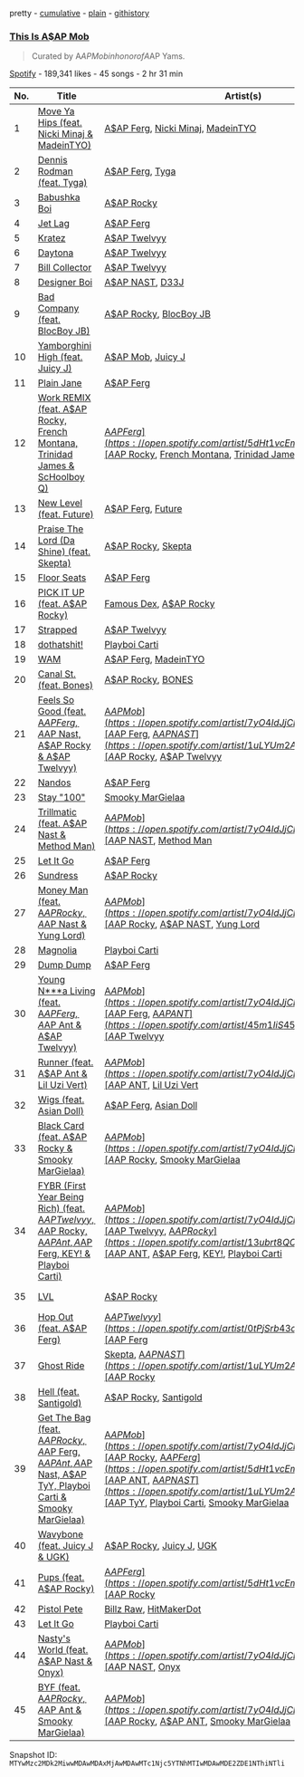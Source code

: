 pretty - [cumulative](/playlists/cumulative/37i9dQZF1DWXmxXDRgAKVq.md) - [plain](/playlists/plain/37i9dQZF1DWXmxXDRgAKVq) - [githistory](https://github.githistory.xyz/mackorone/spotify-playlist-archive/blob/main/playlists/plain/37i9dQZF1DWXmxXDRgAKVq)

### [This Is A$AP Mob](https://open.spotify.com/playlist/37i9dQZF1DWXmxXDRgAKVq)

> Curated by A$AP Mob in honor of A$AP Yams.

[Spotify](https://open.spotify.com/user/spotify) - 189,341 likes - 45 songs - 2 hr 31 min

| No. | Title | Artist(s) | Album | Length |
|---|---|---|---|---|
| 1 | [Move Ya Hips \(feat\. Nicki Minaj & MadeinTYO\)](https://open.spotify.com/track/13v5IXnvO2BccWwOx5rb4s) | [A$AP Ferg](https://open.spotify.com/artist/5dHt1vcEm9qb8fCyLcB3HL), [Nicki Minaj](https://open.spotify.com/artist/0hCNtLu0JehylgoiP8L4Gh), [MadeinTYO](https://open.spotify.com/artist/5SyGEPymt1G2uto47tVWvZ) | [Floor Seats II](https://open.spotify.com/album/0QcZ0udPMK7JkcZW3ptDXV) | 2:24 |
| 2 | [Dennis Rodman \(feat\. Tyga\)](https://open.spotify.com/track/2N8jIpNMutjwnt50OroVVL) | [A$AP Ferg](https://open.spotify.com/artist/5dHt1vcEm9qb8fCyLcB3HL), [Tyga](https://open.spotify.com/artist/5LHRHt1k9lMyONurDHEdrp) | [Floor Seats II](https://open.spotify.com/album/0QcZ0udPMK7JkcZW3ptDXV) | 3:18 |
| 3 | [Babushka Boi](https://open.spotify.com/track/643PW82aBMUa1FiWi5VQY7) | [A$AP Rocky](https://open.spotify.com/artist/13ubrt8QOOCPljQ2FL1Kca) | [Babushka Boi](https://open.spotify.com/album/3zOkSAbg9o7gQ3yXtZhx5v) | 3:07 |
| 4 | [Jet Lag](https://open.spotify.com/track/0AUurCHJ6A8Ua4yXyKXNuM) | [A$AP Ferg](https://open.spotify.com/artist/5dHt1vcEm9qb8fCyLcB3HL) | [Floor Seats](https://open.spotify.com/album/0Q3h1Bm5T7QPo8lI1S9mT6) | 3:23 |
| 5 | [Kratez](https://open.spotify.com/track/3eYXE4SPxwKUVQhRmJS5fD) | [A$AP Twelvyy](https://open.spotify.com/artist/0tPjSrb43a58uznKru1k2P) | [Before Noon](https://open.spotify.com/album/2uckSYAOC5DPO2poCKPYTl) | 3:04 |
| 6 | [Daytona](https://open.spotify.com/track/2YlK5QOMovLtTN10pWAYyd) | [A$AP Twelvyy](https://open.spotify.com/artist/0tPjSrb43a58uznKru1k2P) | [Before Noon](https://open.spotify.com/album/2uckSYAOC5DPO2poCKPYTl) | 3:12 |
| 7 | [Bill Collector](https://open.spotify.com/track/1hgJMdjMg5eyPqWlkVePxx) | [A$AP Twelvyy](https://open.spotify.com/artist/0tPjSrb43a58uznKru1k2P) | [Before Noon](https://open.spotify.com/album/2uckSYAOC5DPO2poCKPYTl) | 2:51 |
| 8 | [Designer Boi](https://open.spotify.com/track/5ZHdSdhLl9d79wasqTn3Ax) | [A$AP NAST](https://open.spotify.com/artist/1uLYUm2A6kpFYAECfAFoH1), [D33J](https://open.spotify.com/artist/6DIUUnQRMBTkigLlsAxblR) | [Designer Boi](https://open.spotify.com/album/7Lo5YxRSpt9VcQlxGbIxpa) | 2:10 |
| 9 | [Bad Company \(feat\. BlocBoy JB\)](https://open.spotify.com/track/3ZYwSDF9knZI0RVlKR4PHC) | [A$AP Rocky](https://open.spotify.com/artist/13ubrt8QOOCPljQ2FL1Kca), [BlocBoy JB](https://open.spotify.com/artist/4TEJudQY2pXxVHPE3gD2EU) | [Bad Company \(feat\. BlocBoy JB\)](https://open.spotify.com/album/2IB4u7CExI80gM2KbkDtDp) | 3:03 |
| 10 | [Yamborghini High \(feat\. Juicy J\)](https://open.spotify.com/track/2rqUblDWJKlMVwh9uJc0Vv) | [A$AP Mob](https://open.spotify.com/artist/7yO4IdJjCEPz7YgZMe25iS), [Juicy J](https://open.spotify.com/artist/5gCRApTajqwbnHHPbr2Fpi) | [Yamborghini High \(feat\. Juicy J\)](https://open.spotify.com/album/788rHiWVrWzM8dF7IiumCB) | 5:02 |
| 11 | [Plain Jane](https://open.spotify.com/track/4dVpf9jZjcORqGTLUaeYj9) | [A$AP Ferg](https://open.spotify.com/artist/5dHt1vcEm9qb8fCyLcB3HL) | [Still Striving](https://open.spotify.com/album/0tQ7Iu6EicQTPyhYRNWjaT) | 2:53 |
| 12 | [Work REMIX \(feat\. A$AP Rocky, French Montana, Trinidad James & ScHoolboy Q\)](https://open.spotify.com/track/7xVLFuuYdAvcTfcP3IG3dS) | [A$AP Ferg](https://open.spotify.com/artist/5dHt1vcEm9qb8fCyLcB3HL), [A$AP Rocky](https://open.spotify.com/artist/13ubrt8QOOCPljQ2FL1Kca), [French Montana](https://open.spotify.com/artist/6vXTefBL93Dj5IqAWq6OTv), [Trinidad James](https://open.spotify.com/artist/0I5HubncQ8E1MFZOlPDY4J), [ScHoolboy Q](https://open.spotify.com/artist/5IcR3N7QB1j6KBL8eImZ8m) | [Trap Lord](https://open.spotify.com/album/3smlfAmejcKMmAPg1G2Kki) | 4:43 |
| 13 | [New Level \(feat\. Future\)](https://open.spotify.com/track/11BIoKDpTJHX5mZt6p566h) | [A$AP Ferg](https://open.spotify.com/artist/5dHt1vcEm9qb8fCyLcB3HL), [Future](https://open.spotify.com/artist/1RyvyyTE3xzB2ZywiAwp0i) | [New Level \(feat\. Future\)](https://open.spotify.com/album/2daK0IhzlPK3pF79yUGaNY) | 4:27 |
| 14 | [Praise The Lord \(Da Shine\) \(feat\. Skepta\)](https://open.spotify.com/track/7ycWLEP1GsNjVvcjawXz3z) | [A$AP Rocky](https://open.spotify.com/artist/13ubrt8QOOCPljQ2FL1Kca), [Skepta](https://open.spotify.com/artist/2p1fiYHYiXz9qi0JJyxBzN) | [TESTING](https://open.spotify.com/album/3MATDdrpHmQCmuOcozZjDa) | 3:25 |
| 15 | [Floor Seats](https://open.spotify.com/track/645O1frAHmClaFygFT9EZa) | [A$AP Ferg](https://open.spotify.com/artist/5dHt1vcEm9qb8fCyLcB3HL) | [Floor Seats](https://open.spotify.com/album/0Q3h1Bm5T7QPo8lI1S9mT6) | 2:37 |
| 16 | [PICK IT UP \(feat\. A$AP Rocky\)](https://open.spotify.com/track/3ncgNpxLoBQ65ABk4djDyd) | [Famous Dex](https://open.spotify.com/artist/0WOxhx4hikIsyF3CRPLC8W), [A$AP Rocky](https://open.spotify.com/artist/13ubrt8QOOCPljQ2FL1Kca) | [Pick It Up \(feat\. A$AP Rocky\)](https://open.spotify.com/album/4NaE34wj8KRWoxRmgbr915) | 3:11 |
| 17 | [Strapped](https://open.spotify.com/track/3U0xbYGTtYZAUv3lEwPebJ) | [A$AP Twelvyy](https://open.spotify.com/artist/0tPjSrb43a58uznKru1k2P) | [12](https://open.spotify.com/album/41tn9gcVocI693HtBidKfi) | 3:17 |
| 18 | [dothatshit!](https://open.spotify.com/track/1KzNsOkpQthVwpCJrADJEQ) | [Playboi Carti](https://open.spotify.com/artist/699OTQXzgjhIYAHMy9RyPD) | [Playboi Carti](https://open.spotify.com/album/4rJgzzfFHAVFhCSt2P4I3j) | 3:04 |
| 19 | [WAM](https://open.spotify.com/track/3tZmmHehdQv4dLyrDajMR0) | [A$AP Ferg](https://open.spotify.com/artist/5dHt1vcEm9qb8fCyLcB3HL), [MadeinTYO](https://open.spotify.com/artist/5SyGEPymt1G2uto47tVWvZ) | [Floor Seats](https://open.spotify.com/album/0Q3h1Bm5T7QPo8lI1S9mT6) | 2:37 |
| 20 | [Canal St\. \(feat\. Bones\)](https://open.spotify.com/track/0rBMP6VVGRgwnzZCLpijyl) | [A$AP Rocky](https://open.spotify.com/artist/13ubrt8QOOCPljQ2FL1Kca), [BONES](https://open.spotify.com/artist/5v2WhpA59TJSdPh7LCx1lN) | [AT.LONG.LAST.A$AP](https://open.spotify.com/album/3arNdjotCvtiiLFfjKngMc) | 3:47 |
| 21 | [Feels So Good \(feat\. A$AP Ferg, A$AP Nast, A$AP Rocky & A$AP Twelvyy\)](https://open.spotify.com/track/2GDurWqMjyoIN4tufyWMHw) | [A$AP Mob](https://open.spotify.com/artist/7yO4IdJjCEPz7YgZMe25iS), [A$AP Ferg](https://open.spotify.com/artist/5dHt1vcEm9qb8fCyLcB3HL), [A$AP NAST](https://open.spotify.com/artist/1uLYUm2A6kpFYAECfAFoH1), [A$AP Rocky](https://open.spotify.com/artist/13ubrt8QOOCPljQ2FL1Kca), [A$AP Twelvyy](https://open.spotify.com/artist/0tPjSrb43a58uznKru1k2P) | [Feels So Good \(feat\. A$AP Ferg, A$AP Nast, A$AP Rocky & A$AP Twelvyy\)](https://open.spotify.com/album/0fPPktynlWuMw4VOFGCS1Y) | 3:25 |
| 22 | [Nandos](https://open.spotify.com/track/5kk89RYrVuGGNtE2pilxci) | [A$AP Ferg](https://open.spotify.com/artist/5dHt1vcEm9qb8fCyLcB3HL) | [Still Striving](https://open.spotify.com/album/0tQ7Iu6EicQTPyhYRNWjaT) | 2:55 |
| 23 | [Stay "100"](https://open.spotify.com/track/1hJjKYqtVt47RmRR0Q1vDA) | [Smooky MarGielaa](https://open.spotify.com/artist/2HO2kO7O5gEnM91dhobllP) | [Stay "100"](https://open.spotify.com/album/1BexHfFIu0svjzHCW9xd9Q) | 3:12 |
| 24 | [Trillmatic \(feat\. A$AP Nast & Method Man\)](https://open.spotify.com/track/4QZxGuNnoAth7qxzVOd3oR) | [A$AP Mob](https://open.spotify.com/artist/7yO4IdJjCEPz7YgZMe25iS), [A$AP NAST](https://open.spotify.com/artist/1uLYUm2A6kpFYAECfAFoH1), [Method Man](https://open.spotify.com/artist/4VmEWwd8y9MCLwexFMdpwt) | [Trillmatic \(feat\. A$AP Nast & Method Man\)](https://open.spotify.com/album/1ImqgYGNjfTGYEfQMYYbRs) | 3:59 |
| 25 | [Let It Go](https://open.spotify.com/track/0jYgfSncMwfefAUpUMcM5X) | [A$AP Ferg](https://open.spotify.com/artist/5dHt1vcEm9qb8fCyLcB3HL) | [Trap Lord](https://open.spotify.com/album/3smlfAmejcKMmAPg1G2Kki) | 4:42 |
| 26 | [Sundress](https://open.spotify.com/track/2aPTvyE09vUCRwVvj0I8WK) | [A$AP Rocky](https://open.spotify.com/artist/13ubrt8QOOCPljQ2FL1Kca) | [Sundress](https://open.spotify.com/album/3AlyvIIMZyT5LjWFeK5LSl) | 2:38 |
| 27 | [Money Man \(feat\. A$AP Rocky, A$AP Nast & Yung Lord\)](https://open.spotify.com/track/0foRpYmPs9PHIAMyXa5bTc) | [A$AP Mob](https://open.spotify.com/artist/7yO4IdJjCEPz7YgZMe25iS), [A$AP Rocky](https://open.spotify.com/artist/13ubrt8QOOCPljQ2FL1Kca), [A$AP NAST](https://open.spotify.com/artist/1uLYUm2A6kpFYAECfAFoH1), [Yung Lord](https://open.spotify.com/artist/17laxOcCw3XXLtLNndY9n5) | [Cozy Tapes: Vol\. 1 Friends \-](https://open.spotify.com/album/3RaACfwYTY9uiDy3VSWLLc) | 3:32 |
| 28 | [Magnolia](https://open.spotify.com/track/1e1JKLEDKP7hEQzJfNAgPl) | [Playboi Carti](https://open.spotify.com/artist/699OTQXzgjhIYAHMy9RyPD) | [Playboi Carti](https://open.spotify.com/album/4rJgzzfFHAVFhCSt2P4I3j) | 3:01 |
| 29 | [Dump Dump](https://open.spotify.com/track/2xgX6htrEkyF90i6cwnOf6) | [A$AP Ferg](https://open.spotify.com/artist/5dHt1vcEm9qb8fCyLcB3HL) | [Trap Lord](https://open.spotify.com/album/3smlfAmejcKMmAPg1G2Kki) | 3:34 |
| 30 | [Young N\*\*\*a Living \(feat\. A$AP Ferg, A$AP Ant & A$AP Twelvyy\)](https://open.spotify.com/track/3u9HxfcMCFYwJ2R0nkpDWV) | [A$AP Mob](https://open.spotify.com/artist/7yO4IdJjCEPz7YgZMe25iS), [A$AP Ferg](https://open.spotify.com/artist/5dHt1vcEm9qb8fCyLcB3HL), [A$AP ANT](https://open.spotify.com/artist/45m1IiS45uD1HcPlYkNWKj), [A$AP Twelvyy](https://open.spotify.com/artist/0tPjSrb43a58uznKru1k2P) | [Cozy Tapes: Vol\. 1 Friends \-](https://open.spotify.com/album/3RaACfwYTY9uiDy3VSWLLc) | 4:18 |
| 31 | [Runner \(feat\. A$AP Ant & Lil Uzi Vert\)](https://open.spotify.com/track/44gZSuP2nPUvab9ajBrnVM) | [A$AP Mob](https://open.spotify.com/artist/7yO4IdJjCEPz7YgZMe25iS), [A$AP ANT](https://open.spotify.com/artist/45m1IiS45uD1HcPlYkNWKj), [Lil Uzi Vert](https://open.spotify.com/artist/4O15NlyKLIASxsJ0PrXPfz) | [Cozy Tapes: Vol\. 1 Friends \-](https://open.spotify.com/album/3RaACfwYTY9uiDy3VSWLLc) | 3:19 |
| 32 | [Wigs \(feat\. Asian Doll\)](https://open.spotify.com/track/4UyN7m30nQQmhyzfhAwNjH) | [A$AP Ferg](https://open.spotify.com/artist/5dHt1vcEm9qb8fCyLcB3HL), [Asian Doll](https://open.spotify.com/artist/4guK7U9J36z76E1tWecJ0J) | [Floor Seats](https://open.spotify.com/album/0Q3h1Bm5T7QPo8lI1S9mT6) | 3:39 |
| 33 | [Black Card \(feat\. A$AP Rocky & Smooky MarGielaa\)](https://open.spotify.com/track/7yIxGTsByzEpbxmZtyP6rO) | [A$AP Mob](https://open.spotify.com/artist/7yO4IdJjCEPz7YgZMe25iS), [A$AP Rocky](https://open.spotify.com/artist/13ubrt8QOOCPljQ2FL1Kca), [Smooky MarGielaa](https://open.spotify.com/artist/2HO2kO7O5gEnM91dhobllP) | [Cozy Tapes Vol\. 2: Too Cozy](https://open.spotify.com/album/0qr1Fvi1haEDWVbFtekZLb) | 1:59 |
| 34 | [FYBR \(First Year Being Rich\) \(feat\. A$AP Twelvyy, A$AP Rocky, A$AP Ant, A$AP Ferg, KEY! & Playboi Carti\)](https://open.spotify.com/track/1jNrotshHZUS2wj7MU6Lw9) | [A$AP Mob](https://open.spotify.com/artist/7yO4IdJjCEPz7YgZMe25iS), [A$AP Twelvyy](https://open.spotify.com/artist/0tPjSrb43a58uznKru1k2P), [A$AP Rocky](https://open.spotify.com/artist/13ubrt8QOOCPljQ2FL1Kca), [A$AP ANT](https://open.spotify.com/artist/45m1IiS45uD1HcPlYkNWKj), [A$AP Ferg](https://open.spotify.com/artist/5dHt1vcEm9qb8fCyLcB3HL), [KEY!](https://open.spotify.com/artist/2tMOCIpxj6jwM9e6pmwGiP), [Playboi Carti](https://open.spotify.com/artist/699OTQXzgjhIYAHMy9RyPD) | [Cozy Tapes Vol\. 2: Too Cozy](https://open.spotify.com/album/0qr1Fvi1haEDWVbFtekZLb) | 3:31 |
| 35 | [LVL](https://open.spotify.com/track/4dz4nfY5LeFUR99uspA5e6) | [A$AP Rocky](https://open.spotify.com/artist/13ubrt8QOOCPljQ2FL1Kca) | [LONG.LIVE.A$AP \(Deluxe Version\)](https://open.spotify.com/album/1E1eyI5uGllppJZCxNoF9w) | 3:40 |
| 36 | [Hop Out \(feat\. A$AP Ferg\)](https://open.spotify.com/track/0wSeTpuEBS5uloIJ9tGhFi) | [A$AP Twelvyy](https://open.spotify.com/artist/0tPjSrb43a58uznKru1k2P), [A$AP Ferg](https://open.spotify.com/artist/5dHt1vcEm9qb8fCyLcB3HL) | [12](https://open.spotify.com/album/41tn9gcVocI693HtBidKfi) | 2:42 |
| 37 | [Ghost Ride](https://open.spotify.com/track/4bdEXTweGw1O4IEMbnn5Tv) | [Skepta](https://open.spotify.com/artist/2p1fiYHYiXz9qi0JJyxBzN), [A$AP NAST](https://open.spotify.com/artist/1uLYUm2A6kpFYAECfAFoH1), [A$AP Rocky](https://open.spotify.com/artist/13ubrt8QOOCPljQ2FL1Kca) | [Vicious EP](https://open.spotify.com/album/1dSvdsbgLtbSd7vUckHvKS) | 3:27 |
| 38 | [Hell \(feat\. Santigold\)](https://open.spotify.com/track/793xe74Xm4VFkkAOI6eZvy) | [A$AP Rocky](https://open.spotify.com/artist/13ubrt8QOOCPljQ2FL1Kca), [Santigold](https://open.spotify.com/artist/6Jrxnp0JgqmeUX1veU591p) | [LONG.LIVE.A$AP \(Deluxe Version\)](https://open.spotify.com/album/1E1eyI5uGllppJZCxNoF9w) | 3:51 |
| 39 | [Get The Bag \(feat\. A$AP Rocky, A$AP Ferg, A$AP Ant, A$AP Nast, A$AP TyY, Playboi Carti & Smooky MarGielaa\)](https://open.spotify.com/track/2AyyImkxFBEhfPmIe46Ppl) | [A$AP Mob](https://open.spotify.com/artist/7yO4IdJjCEPz7YgZMe25iS), [A$AP Rocky](https://open.spotify.com/artist/13ubrt8QOOCPljQ2FL1Kca), [A$AP Ferg](https://open.spotify.com/artist/5dHt1vcEm9qb8fCyLcB3HL), [A$AP ANT](https://open.spotify.com/artist/45m1IiS45uD1HcPlYkNWKj), [A$AP NAST](https://open.spotify.com/artist/1uLYUm2A6kpFYAECfAFoH1), [A$AP TyY](https://open.spotify.com/artist/3XRvpMCFnLf5pF3uiiuLfY), [Playboi Carti](https://open.spotify.com/artist/699OTQXzgjhIYAHMy9RyPD), [Smooky MarGielaa](https://open.spotify.com/artist/2HO2kO7O5gEnM91dhobllP) | [Cozy Tapes Vol\. 2: Too Cozy](https://open.spotify.com/album/0qr1Fvi1haEDWVbFtekZLb) | 4:16 |
| 40 | [Wavybone \(feat\. Juicy J & UGK\)](https://open.spotify.com/track/5cYZm4KeDKM8Pw8z5XRKJt) | [A$AP Rocky](https://open.spotify.com/artist/13ubrt8QOOCPljQ2FL1Kca), [Juicy J](https://open.spotify.com/artist/5gCRApTajqwbnHHPbr2Fpi), [UGK](https://open.spotify.com/artist/6ZhjJOJXXwnPS8PrXdmjLw) | [AT.LONG.LAST.A$AP](https://open.spotify.com/album/3arNdjotCvtiiLFfjKngMc) | 5:03 |
| 41 | [Pups \(feat\. A$AP Rocky\)](https://open.spotify.com/track/4qqFsDCGpuIBMiMxjJB8w4) | [A$AP Ferg](https://open.spotify.com/artist/5dHt1vcEm9qb8fCyLcB3HL), [A$AP Rocky](https://open.spotify.com/artist/13ubrt8QOOCPljQ2FL1Kca) | [Floor Seats](https://open.spotify.com/album/0Q3h1Bm5T7QPo8lI1S9mT6) | 2:28 |
| 42 | [Pistol Pete](https://open.spotify.com/track/1LdS21yZTO99iKADCvw9Nb) | [Billz Raw](https://open.spotify.com/artist/5rtWbKKiBOSJDWtvjI1V4k), [HitMakerDot](https://open.spotify.com/artist/6e8macKAt7kcUL5t18ltsg) | [Pistol Pete](https://open.spotify.com/album/35F7pXOirNFkTuXfh3Ou4U) | 3:20 |
| 43 | [Let It Go](https://open.spotify.com/track/23QyE9GQpXsX9WgEDADMa6) | [Playboi Carti](https://open.spotify.com/artist/699OTQXzgjhIYAHMy9RyPD) | [Playboi Carti](https://open.spotify.com/album/4rJgzzfFHAVFhCSt2P4I3j) | 2:30 |
| 44 | [Nasty's World \(feat\. A$AP Nast & Onyx\)](https://open.spotify.com/track/2fCoq1wZzsa18L8mD33iuM) | [A$AP Mob](https://open.spotify.com/artist/7yO4IdJjCEPz7YgZMe25iS), [A$AP NAST](https://open.spotify.com/artist/1uLYUm2A6kpFYAECfAFoH1), [Onyx](https://open.spotify.com/artist/10Khz9BDdDT2mzm3330Cvu) | [Cozy Tapes: Vol\. 1 Friends \-](https://open.spotify.com/album/3RaACfwYTY9uiDy3VSWLLc) | 3:58 |
| 45 | [BYF \(feat\. A$AP Rocky, A$AP Ant & Smooky MarGielaa\)](https://open.spotify.com/track/6g5exlGGjNqJwIK6OQoolD) | [A$AP Mob](https://open.spotify.com/artist/7yO4IdJjCEPz7YgZMe25iS), [A$AP Rocky](https://open.spotify.com/artist/13ubrt8QOOCPljQ2FL1Kca), [A$AP ANT](https://open.spotify.com/artist/45m1IiS45uD1HcPlYkNWKj), [Smooky MarGielaa](https://open.spotify.com/artist/2HO2kO7O5gEnM91dhobllP) | [Cozy Tapes Vol\. 2: Too Cozy](https://open.spotify.com/album/0qr1Fvi1haEDWVbFtekZLb) | 2:54 |

Snapshot ID: `MTYwMzc2MDk2MiwwMDAwMDAxMjAwMDAwMTc1Njc5YTNhMTIwMDAwMDE2ZDE1NThiNTli`
